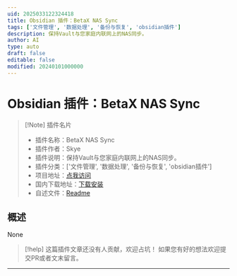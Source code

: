 ```yaml
---
uid: 2025033122324418
title: Obsidian 插件：BetaX NAS Sync
tags: ['文件管理', '数据处理', '备份与恢复', 'obsidian插件']
description: 保持Vault与您家庭内联网上的NAS同步。
author: AI
type: auto
draft: false
editable: false
modified: 20240101000000
---
```


# Obsidian 插件：BetaX NAS Sync

> [!Note] 插件名片
> - 插件名称：BetaX NAS Sync
> - 插件作者：Skye
> - 插件说明：保持Vault与您家庭内联网上的NAS同步。
> - 插件分类：['文件管理', '数据处理', '备份与恢复', 'obsidian插件']
> - 项目地址：[点我访问](https://github.com/skye-z/ons)
> - 国内下载地址：[下载安装](https://pkmer.cn/products/plugin/pluginMarket/?ons)
> - 自述文件：[Readme](https://ghproxy.net/https://raw.githubusercontent.com/skye-z/ons/main/README.md)



## 概述

None


> [!help] 
> 这篇插件文章还没有人贡献，欢迎占坑！
> 如果您有好的想法欢迎提交PR或者文末留言。
> 

---



